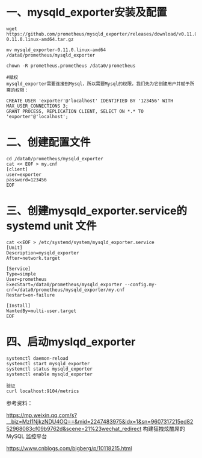 # 一、mysqld_exporter安装及配置
```
wget https://github.com/prometheus/mysqld_exporter/releases/download/v0.11.0/mysqld_exporter-0.11.0.linux-amd64.tar.gz

mv mysqld_exporter-0.11.0.linux-amd64 /data0/prometheus/mysqld_exporter

chown -R prometheus.prometheus /data0/prometheus

#赋权
mysqld_exporter需要连接到Mysql，所以需要Mysql的权限，我们先为它创建用户并赋予所需的权限：

CREATE USER 'exporter'@'localhost' IDENTIFIED BY '123456' WITH MAX_USER_CONNECTIONS 3;
GRANT PROCESS, REPLICATION CLIENT, SELECT ON *.* TO 'exporter'@'localhost';

```

# 二、创建配置文件
```
cd /data0/prometheus/mysqld_exporter
cat << EOF > my.cnf
[client]
user=exporter
password=123456
EOF
```

# 三、创建mysqld_exporter.service的 systemd unit 文件
```
cat <<EOF > /etc/systemd/system/mysqld_exporter.service
[Unit]
Description=mysqld_exporter
After=network.target

[Service]
Type=simple
User=prometheus
ExecStart=/data0/prometheus/mysqld_exporter --config.my-cnf=/data0/prometheus/mysqld_exporter/my.cnf
Restart=on-failure

[Install]
WantedBy=multi-user.target
EOF
```

# 四、启动myslqd_exporter
```
systemctl daemon-reload
systemctl start mysqld_exporter
systemctl status mysqld_exporter
systemctl enable mysqld_exporter

验证
curl localhost:9104/metrics
```



参考资料：

https://mp.weixin.qq.com/s?__biz=MzI1NjkzNDU4OQ==&mid=2247483975&idx=1&sn=9607317215ed8252968083cf09b9762d&scene=21%23wechat_redirect    构建狂拽炫酷屌的 MySQL 监控平台 

https://www.cnblogs.com/bigberg/p/10118215.html 
